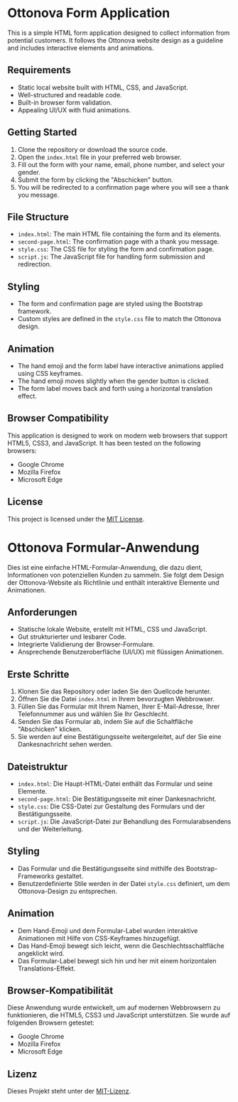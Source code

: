 # Ottonova Form Application

This is a simple HTML form application designed to collect information from potential customers. It follows the Ottonova website design as a guideline and includes interactive elements and animations.

## Requirements

- Static local website built with HTML, CSS, and JavaScript.
- Well-structured and readable code.
- Built-in browser form validation.
- Appealing UI/UX with fluid animations.

## Getting Started

1. Clone the repository or download the source code.
2. Open the `index.html` file in your preferred web browser.
3. Fill out the form with your name, email, phone number, and select your gender.
4. Submit the form by clicking the "Abschicken" button.
5. You will be redirected to a confirmation page where you will see a thank you message.

## File Structure

- `index.html`: The main HTML file containing the form and its elements.
- `second-page.html`: The confirmation page with a thank you message.
- `style.css`: The CSS file for styling the form and confirmation page.
- `script.js`: The JavaScript file for handling form submission and redirection.

## Styling

- The form and confirmation page are styled using the Bootstrap framework.
- Custom styles are defined in the `style.css` file to match the Ottonova design.

## Animation

- The hand emoji and the form label have interactive animations applied using CSS keyframes.
- The hand emoji moves slightly when the gender button is clicked.
- The form label moves back and forth using a horizontal translation effect.

## Browser Compatibility

This application is designed to work on modern web browsers that support HTML5, CSS3, and JavaScript. It has been tested on the following browsers:

- Google Chrome
- Mozilla Firefox
- Microsoft Edge

## License

This project is licensed under the [MIT License](LICENSE).



# Ottonova Formular-Anwendung

Dies ist eine einfache HTML-Formular-Anwendung, die dazu dient, Informationen von potenziellen Kunden zu sammeln. Sie folgt dem Design der Ottonova-Website als Richtlinie und enthält interaktive Elemente und Animationen.

## Anforderungen

- Statische lokale Website, erstellt mit HTML, CSS und JavaScript.
- Gut strukturierter und lesbarer Code.
- Integrierte Validierung der Browser-Formulare.
- Ansprechende Benutzeroberfläche (UI/UX) mit flüssigen Animationen.

## Erste Schritte

1. Klonen Sie das Repository oder laden Sie den Quellcode herunter.
2. Öffnen Sie die Datei `index.html` in Ihrem bevorzugten Webbrowser.
3. Füllen Sie das Formular mit Ihrem Namen, Ihrer E-Mail-Adresse, Ihrer Telefonnummer aus und wählen Sie Ihr Geschlecht.
4. Senden Sie das Formular ab, indem Sie auf die Schaltfläche "Abschicken" klicken.
5. Sie werden auf eine Bestätigungsseite weitergeleitet, auf der Sie eine Dankesnachricht sehen werden.

## Dateistruktur

- `index.html`: Die Haupt-HTML-Datei enthält das Formular und seine Elemente.
- `second-page.html`: Die Bestätigungsseite mit einer Dankesnachricht.
- `style.css`: Die CSS-Datei zur Gestaltung des Formulars und der Bestätigungsseite.
- `script.js`: Die JavaScript-Datei zur Behandlung des Formularabsendens und der Weiterleitung.

## Styling

- Das Formular und die Bestätigungsseite sind mithilfe des Bootstrap-Frameworks gestaltet.
- Benutzerdefinierte Stile werden in der Datei `style.css` definiert, um dem Ottonova-Design zu entsprechen.

## Animation

- Dem Hand-Emoji und dem Formular-Label wurden interaktive Animationen mit Hilfe von CSS-Keyframes hinzugefügt.
- Das Hand-Emoji bewegt sich leicht, wenn die Geschlechtsschaltfläche angeklickt wird.
- Das Formular-Label bewegt sich hin und her mit einem horizontalen Translations-Effekt.

## Browser-Kompatibilität

Diese Anwendung wurde entwickelt, um auf modernen Webbrowsern zu funktionieren, die HTML5, CSS3 und JavaScript unterstützen. Sie wurde auf folgenden Browsern getestet:

- Google Chrome
- Mozilla Firefox
- Microsoft Edge

## Lizenz

Dieses Projekt steht unter der [MIT-Lizenz](LICENSE).

